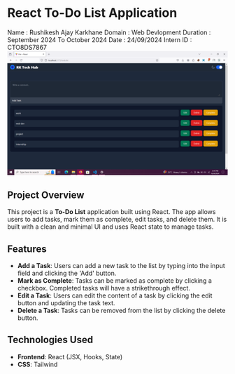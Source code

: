 # React To-Do List Application
Name : Rushikesh Ajay Karkhane
Domain : Web Devlopment
Duration : September 2024 To October 2024
Date : 24/09/2024
Intern ID : CTO8DS7867
![result screenshot](./results/todo.png)
## Project Overview

This project is a  **To-Do List** application built using React. The app allows users to add tasks, mark them as complete, edit tasks, and delete them. It is built with a clean and minimal UI and uses React state to manage tasks.

## Features

- **Add a Task**: Users can add a new task to the list by typing into the input field and clicking the 'Add' button.
- **Mark as Complete**: Tasks can be marked as complete by clicking a checkbox. Completed tasks will have a strikethrough effect.
- **Edit a Task**: Users can edit the content of a task by clicking the edit button and updating the task text.
- **Delete a Task**: Tasks can be removed from the list by clicking the delete button.

## Technologies Used

- **Frontend**: React (JSX, Hooks, State)
- **CSS**: Tailwind 


